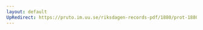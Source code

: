 ```yaml
---
layout: default
UpRedirect: https://pruto.im.uu.se/riksdagen-records-pdf/1880/prot-1880--ak--022/prot-1880--ak--022_005.pdf
---
```

